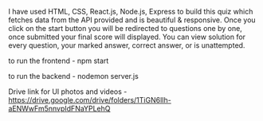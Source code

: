 I have used HTML, CSS, React.js, Node.js, Express to build this quiz which fetches data from the API provided and is beautiful & responsive.
Once you click on the start button you will be redirected to questions one by one, once submitted your final score will displayed.
You can view solution for every question, your marked answer, correct answer, or is unattempted.


to run the frontend - 
npm start

to run the backend - 
nodemon server.js


Drive link for UI photos and videos - 
https://drive.google.com/drive/folders/1TiGN6lIh-aENWwFm5nnvpIdFNaYPLehQ
